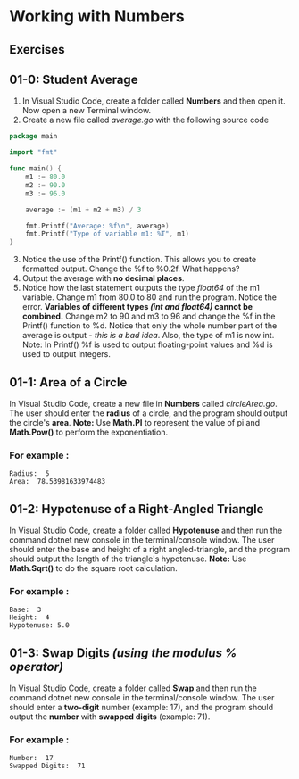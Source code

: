 # Working with Numbers

## Exercises

## 01-0: Student Average

1.  In Visual Studio Code, create a folder called **Numbers** and then open it. Now open a new Terminal window. 
2.  Create a new file called *average.go* with the following source code

```go
package main

import "fmt"

func main() {
	m1 := 80.0
	m2 := 90.0
	m3 := 96.0

	average := (m1 + m2 + m3) / 3

	fmt.Printf("Average: %f\n", average)
	fmt.Printf("Type of variable m1: %T", m1)
}
```

3.  Notice the use of the Printf() function.  This allows you to create formatted output.  Change the %f to %0.2f.  What happens?
4.  Output the average with **no decimal places**.
5.  Notice how the last statement outputs the type *float64* of the m1 variable.  Change m1 from 80.0 to 80 and run the program.  Notice the error.  **Variables of different types *(int and float64)* cannot be combined.**  Change m2 to 90 and m3 to 96 and change the %f in the Printf() function to %d.  Notice that only the whole number part of the average is output - *this is a bad idea*.  Also, the type of m1 is now int.  Note:  In Printf() %f is used to output floating-point values and %d is used to output integers.

## 01-1: Area of a Circle
In Visual Studio Code, create a new file in **Numbers** called *circleArea.go*.  The user should enter the **radius** of a circle, and the program should output the circle's **area**.  **Note:** Use **Math.PI** to represent the value of pi and **Math.Pow()** to perform the exponentiation.

### For example :
```
Radius:  5
Area:  78.53981633974483
```

## 01-2: Hypotenuse of a Right-Angled Triangle
In Visual Studio Code, create a folder called **Hypotenuse** and then run the command dotnet new console in the terminal/console window.  The user should enter the base and height of a right angled-triangle, and the program should output the length of the triangle's hypotenuse.  **Note:** Use **Math.Sqrt()** to do the square root calculation.

### For example :
```
Base:  3
Height:  4
Hypotenuse: 5.0
```

## 01-3: Swap Digits *(using the modulus % operator)*
In Visual Studio Code, create a folder called **Swap** and then run the command dotnet new console in the terminal/console window.  The user should enter a **two-digit** number (example: 17), and the program should output the **number** with **swapped digits** (example: 71).  

### For example :
```
Number:  17
Swapped Digits:  71
